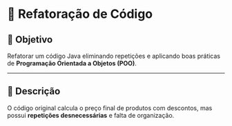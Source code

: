 # 🔄 Refatoração de Código 

## 🎯 Objetivo  
Refatorar um código Java eliminando repetições e aplicando boas práticas de **Programação Orientada a Objetos (POO)**.

---

## 📝 Descrição  
O código original calcula o preço final de produtos com descontos, mas possui **repetições desnecessárias** e falta de organização.  
